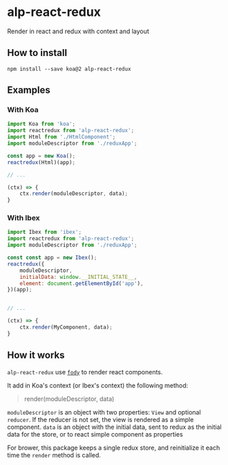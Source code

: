 # alp-react-redux

Render in react and redux with context and layout

## How to install

```
npm install --save koa@2 alp-react-redux
```

## Examples

### With Koa

```js
import Koa from 'koa';
import reactredux from 'alp-react-redux';
import Html from './HtmlComponent';
import moduleDescriptor from './reduxApp';

const app = new Koa();
reactredux(Html)(app);

// ...

(ctx) => {
    ctx.render(moduleDescriptor, data);
}
```

### With Ibex

```js
import Ibex from 'ibex';
import reactredux from 'alp-react-redux';
import moduleDescriptor from './reduxApp';

const const app = new Ibex();
reactredux({
    moduleDescriptor,
    initialData: window.__INITIAL_STATE__,
    element: document.getElementById('app'),
})(app);


// ...

(ctx) => {
    ctx.render(MyComponent, data);
}
```

## How it works

`alp-react-redux` use [`fody`](https://www.npmjs.com/package/fody) to render react components.

It add in Koa's context (or Ibex's context) the following method:
> render(moduleDescriptor, data)

`moduleDescriptor` is an object with two properties: `View` and optional `reducer`. If the reducer is not set, the view is rendered as a simple component.
`data` is an object with the initial data, sent to redux as the initial data for the store, or to react simple component as properties

For brower, this package keeps a single redux store, and reinitialize it each time the `render` method is called.
